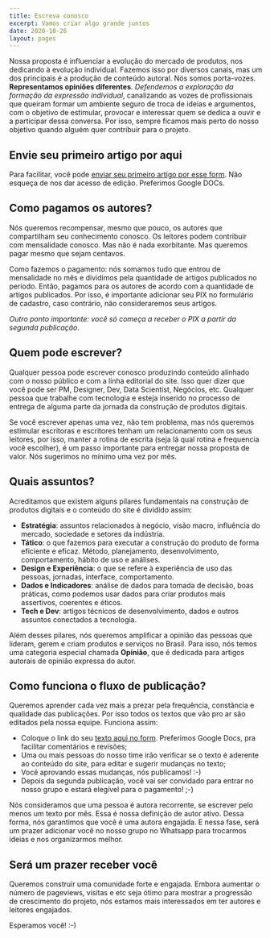 ```yaml
---
title: Escreva conosco
excerpt: Vamos criar algo grande juntos
date: 2020-10-26
layout: pages
---
```


Nossa proposta é influenciar a evolução do mercado de produtos, nos dedicando à evolução individual. Fazemos isso por diversos canais, mas um dos principais é a produção de conteúdo autoral. Nós somos porta-vozes. **Representamos opiniões diferentes**. _Defendemos a exploração da formação da expressão individual_, canalizando as vozes de profissionais que queiram formar um ambiente seguro de troca de ideias e argumentos, com o objetivo de estimular, provocar e interessar quem se dedica a ouvir e a participar dessa conversa. Por isso, sempre ficamos mais perto do nosso objetivo quando alguém quer contribuir para o projeto.

## Envie seu primeiro artigo por aqui

Para facilitar, você pode [enviar seu primeiro artigo por esse form](https://forms.gle/N5cHi8VvhBjDNzwY6). Não esqueça de nos dar acesso de edição. Preferimos Google DOCs. 

## Como pagamos os autores?

Nós queremos recompensar, mesmo que pouco, os autores que compartilham seu conhecimento conosco. Os leitores podem contribuir com mensalidade conosco. Mas não é nada exorbitante. Mas queremos pagar mesmo que sejam centavos. 

Como fazemos o pagamento: nós somamos tudo que entrou de mensalidade no mês e dividimos pela quantidade de artigos publicados no período. Então, pagamos para os autores de acordo com a quantidade de artigos publicados. Por isso, é importante adicionar seu PIX no formulário de cadastro, caso contrário, não consideraremos seus artigos.

_Outro ponto importante: você só começa a receber o PIX a partir da segunda publicação_. 

## Quem pode escrever?

Qualquer pessoa pode escrever conosco produzindo conteúdo alinhado com o nosso público e com a linha editorial do site. Isso quer dizer que você pode ser PM, Designer, Dev, Data Scientist, Negócios, etc. Qualquer pessoa que trabalhe com tecnologia e esteja inserido no processo de entrega de alguma parte da jornada da construção de produtos digitais.

Se você escrever apenas uma vez, não tem problema, mas nós queremos estimular escritoras e escritores tenham um relacionamento com os seus leitores, por isso, manter a rotina de escrita (seja lá qual rotina e frequencia você escolher), é um passo importante para entregar nossa proposta de valor. Nós sugerimos no mínimo uma vez por mês.

## Quais assuntos?

Acreditamos que existem alguns pilares fundamentais na construção de produtos digitais e o conteúdo do site é dividido assim:

- **Estratégia**: assuntos relacionados à negócio, visão macro, influência do mercado, sociedade e setores da indústria. 
- **Tático**: o que fazemos para executar a construção do produto de forma eficiente e eficaz. Método, planejamento, desenvolvimento, comportamento, hábito de uso e análises.
- **Design e Experiência**: o que se refere à experiência de uso das pessoas, jornadas, interface, comportamento.
- **Dados e Indicadores**: análise de dados para tomada de decisão, boas práticas, como podemos usar dados para criar produtos mais assertivos, coerentes e éticos.
- **Tech e Dev**: artigos técnicos de desenvolvimento, dados e outros assuntos conectados a tecnologia.

Além desses pilares, nós queremos amplificar a opinião das pessoas que lideram, gerem e criam produtos e serviços no Brasil. Para isso, nós temos uma categoria especial chamada **Opinião**, que é dedicada para artigos autorais de opinião expressa do autor.

## Como funciona o fluxo de publicação?

Queremos aprender cada vez mais a prezar pela frequência, constância e qualidade das publicações. Por isso todos os textos que vão pro ar são editados pela nossa equipe. Funciona assim:

- Coloque o link do seu [texto aqui no form](https://forms.gle/sfMziiV7QWzxe3Ns6). Preferimos Google Docs, pra facilitar comentários e revisões;
- Uma ou mais pessoas do nosso time irão verificar se o texto é aderente ao conteúdo do site, para editar e sugerir mudanças no texto;
- Você aprovando essas mudanças, nós publicamos! :-)
- Depois da segunda publicação, você vai ser convidado para entrar no nosso grupo e estará elegível para o pagamento! ;-)

Nós consideramos que uma pessoa é autora recorrente, se escrever pelo menos um texto por mês. Essa é nossa definição de autor ativo. Dessa forma, nós garantimos que você é uma autora engajada. E nessa fase, será um prazer adicionar você no nosso grupo no Whatsapp para trocarmos ideias e nos organizarmos melhor.

## Será um prazer receber você

Queremos construir uma comunidade forte e engajada. Embora aumentar o número de pageviews, visitas e etc seja ótimo para mostrar a progressão de crescimento do projeto, nós estamos mais interessados em ter autores e leitores engajados.

Esperamos você! :-)